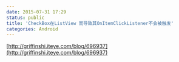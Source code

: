 ```yaml
---
date: 2015-07-31 17:29
status: public
title: 'CheckBox在ListView 而导致其OnItemClickListener不会被触发'
categories: Android
---
```


[http://griffinshi.iteye.com/blog/696937](http://griffinshi.iteye.com/blog/696937)